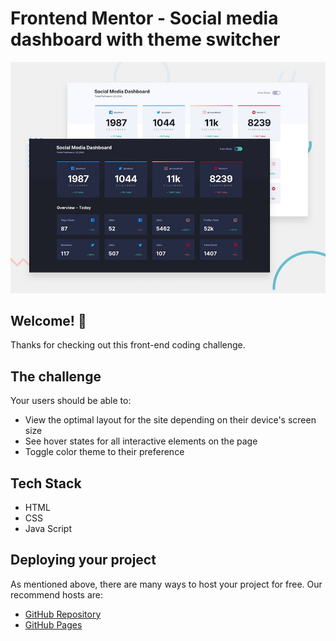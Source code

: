 # Frontend Mentor - Social media dashboard with theme switcher

![Design preview for the Social media dashboard with theme switcher coding challenge](./design/desktop-preview.jpg)

## Welcome! 👋

Thanks for checking out this front-end coding challenge.


## The challenge

Your users should be able to:

- View the optimal layout for the site depending on their device's screen size
- See hover states for all interactive elements on the page
- Toggle color theme to their preference


## Tech Stack

- HTML
- CSS
- Java Script

## Deploying your project

As mentioned above, there are many ways to host your project for free. Our recommend hosts are:

- [GitHub Repository](https://github.com/gatul6400/MinorProjectOrderSummary_FrontendMentor.github.io/tree/main/social-media-dashboard-with-theme-switcher-master)
- [GitHub Pages](https://gatul6400.github.io/MinorProjectOrderSummary_FrontendMentor.github.io/social-media-dashboard-with-theme-switcher-master/)